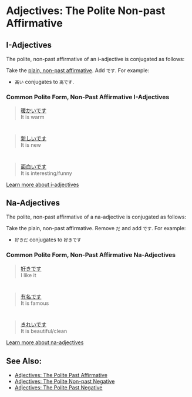 # Adjectives: The Polite Non-past Affirmative

## I-Adjectives
The polite, non-past affirmative of an i-adjective is conjugated as follows:

Take the [plain, non-past affirmative](adjective-informalpastaffirmative.md). Add `です`. For example:

* `高い` conjugates to `高です`.

### Common Polite Form, Non-Past Affirmative I-Adjectives

> [暖かいです]()  
> It is warm

#

> [新しいです]()  
> It is new

#

> [面白いです]()   
> It is interesting/funny

[Learn more about i-adjectives](i-adjectives.md)

## Na-Adjectives
The polite, non-past affirmative of a na-adjective is conjugated as follows:

Take the plain, non-past affirmative. Remove `だ` and add `です`. For example:  

* `好きだ` conjugates to `好きです`

### Common Polite Form, Non-Past Affirmative Na-Adjectives

> [好きです]()  
> I like it

#

> [有名です]()  
> It is famous

#

> [きれいです]()  
> It is beautiful/clean

[Learn more about na-adjectives](adjective-naform)

## See Also:
* [Adjectives: The Polite Past Affirmative](adjective-pastaffirmative.md)
* [Adjectives: The Polite Non-past Negative](adjective-presentaffirmative.md)
* [Adjectives: The Polite Past Negative](adjective-pastnegative.md)
